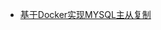 - [基于Docker实现MYSQL主从复制](<https://mp.weixin.qq.com/s?__biz=MzUzODk0NDE2Nw==&mid=2247483689&idx=1&sn=71069ef5b9b9bb5a905aec9525d2e46e&chksm=faceb6e1cdb93ff734ce1e9bb768366897182815599b82b1569fff142b528d57c986b27bdb58&mpshare=1&scene=23&srcid=0504GzQhtDQOnL6p0c8PZUiL&sharer_sharetime=1588588660093&sharer_shareid=e6d90aec84add5cf004cb1ab6979727c#rd>)